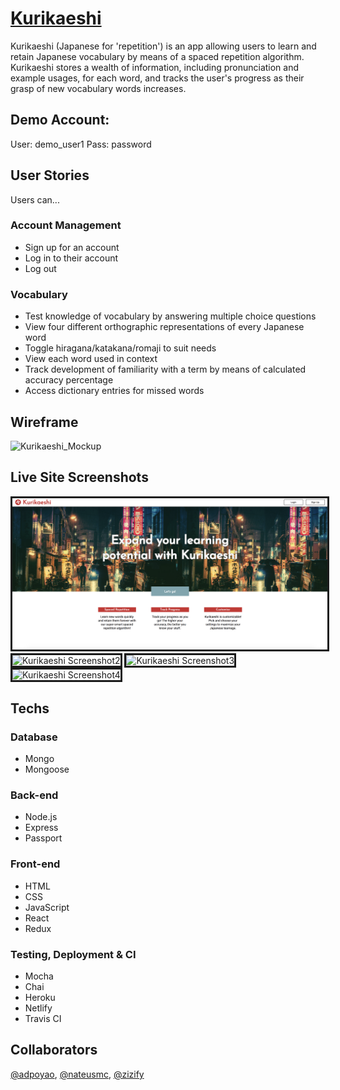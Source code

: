 # <a href="https://kurikaeshi.netlify.com/">Kurikaeshi</a>
Kurikaeshi (Japanese for 'repetition') is an app allowing users to learn and retain Japanese vocabulary by means of a spaced repetition algorithm. Kurikaeshi stores a wealth of information, including pronunciation and example usages, for each word, and tracks the user's progress as their grasp of new vocabulary words increases.


## Demo Account:
User: demo_user1
Pass: password

## User Stories
Users can...

### Account Management
* Sign up for an account
* Log in to their account
* Log out

### Vocabulary
* Test knowledge of vocabulary by answering multiple choice questions
* View four different orthographic representations of every Japanese word
* Toggle hiragana/katakana/romaji to suit needs
* View each word used in context
* Track development of familiarity with a term by means of calculated accuracy percentage
* Access dictionary entries for missed words

## Wireframe
<img src="https://preview.ibb.co/n4ky2R/Kurikaeshi_Mockup.png" alt="Kurikaeshi_Mockup" border="0">

## Live Site Screenshots
<img src="images/screenshot1.png" alt="Kurikaeshi Screenshot1" border="3">
<img src="images/screenshot2.png" alt="Kurikaeshi Screenshot2" border="3">
<img src="images/screenshot3.png" alt="Kurikaeshi Screenshot3" border="3">
<img src="images/screenshot4.png" alt="Kurikaeshi Screenshot4" border="3">

## Techs
### Database
* Mongo
* Mongoose

### Back-end
* Node.js
* Express
* Passport

### Front-end
* HTML
* CSS
* JavaScript
* React
* Redux

### Testing, Deployment & CI
* Mocha
* Chai
* Heroku
* Netlify
* Travis CI

## Collaborators
<a href="https://github.com/adpoyao">@adpoyao</a>, <a href="https://github.com/nateusmc">@nateusmc</a>, <a href="https://github.com/zizify">@zizify</a>
